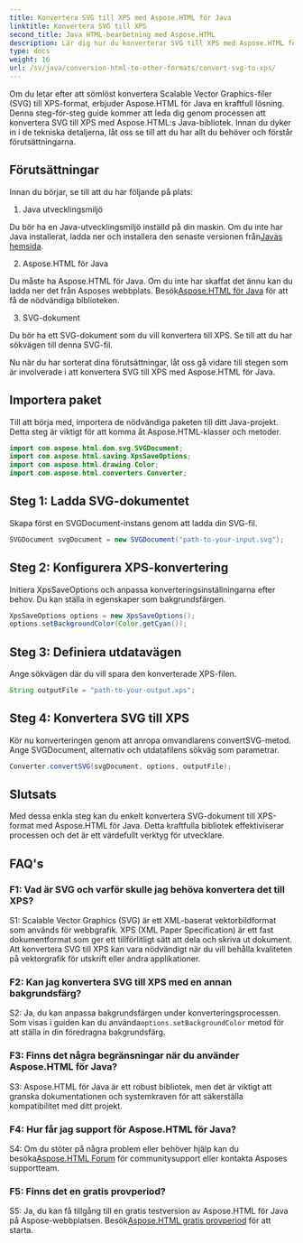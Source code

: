 ```yaml
---
title: Konvertera SVG till XPS med Aspose.HTML för Java
linktitle: Konvertera SVG till XPS
second_title: Java HTML-bearbetning med Aspose.HTML
description: Lär dig hur du konverterar SVG till XPS med Aspose.HTML för Java. Enkel, steg-för-steg-guide för sömlösa konverteringar.
type: docs
weight: 16
url: /sv/java/conversion-html-to-other-formats/convert-svg-to-xps/
---
```


Om du letar efter att sömlöst konvertera Scalable Vector Graphics-filer (SVG) till XPS-format, erbjuder Aspose.HTML för Java en kraftfull lösning. Denna steg-för-steg guide kommer att leda dig genom processen att konvertera SVG till XPS med Aspose.HTML:s Java-bibliotek. Innan du dyker in i de tekniska detaljerna, låt oss se till att du har allt du behöver och förstår förutsättningarna.

## Förutsättningar

Innan du börjar, se till att du har följande på plats:

1. Java utvecklingsmiljö

 Du bör ha en Java-utvecklingsmiljö inställd på din maskin. Om du inte har Java installerat, ladda ner och installera den senaste versionen från[Javas hemsida](https://www.oracle.com/java/technologies/javase-downloads.html).

2. Aspose.HTML för Java

Du måste ha Aspose.HTML för Java. Om du inte har skaffat det ännu kan du ladda ner det från Asposes webbplats. Besök[Aspose.HTML för Java](https://releases.aspose.com/html/java/) för att få de nödvändiga biblioteken.

3. SVG-dokument

Du bör ha ett SVG-dokument som du vill konvertera till XPS. Se till att du har sökvägen till denna SVG-fil.

Nu när du har sorterat dina förutsättningar, låt oss gå vidare till stegen som är involverade i att konvertera SVG till XPS med Aspose.HTML för Java.

## Importera paket

Till att börja med, importera de nödvändiga paketen till ditt Java-projekt. Detta steg är viktigt för att komma åt Aspose.HTML-klasser och metoder.

```java
import com.aspose.html.dom.svg.SVGDocument;
import com.aspose.html.saving.XpsSaveOptions;
import com.aspose.html.drawing.Color;
import com.aspose.html.converters.Converter;
```

## Steg 1: Ladda SVG-dokumentet

Skapa först en SVGDocument-instans genom att ladda din SVG-fil.

```java
SVGDocument svgDocument = new SVGDocument("path-to-your-input.svg");
```

## Steg 2: Konfigurera XPS-konvertering

Initiera XpsSaveOptions och anpassa konverteringsinställningarna efter behov. Du kan ställa in egenskaper som bakgrundsfärgen.

```java
XpsSaveOptions options = new XpsSaveOptions();
options.setBackgroundColor(Color.getCyan());
```

## Steg 3: Definiera utdatavägen

Ange sökvägen där du vill spara den konverterade XPS-filen.

```java
String outputFile = "path-to-your-output.xps";
```

## Steg 4: Konvertera SVG till XPS

Kör nu konverteringen genom att anropa omvandlarens convertSVG-metod. Ange SVGDocument, alternativ och utdatafilens sökväg som parametrar.

```java
Converter.convertSVG(svgDocument, options, outputFile);
```

## Slutsats

Med dessa enkla steg kan du enkelt konvertera SVG-dokument till XPS-format med Aspose.HTML för Java. Detta kraftfulla bibliotek effektiviserar processen och det är ett värdefullt verktyg för utvecklare.

## FAQ's

### F1: Vad är SVG och varför skulle jag behöva konvertera det till XPS?

S1: Scalable Vector Graphics (SVG) är ett XML-baserat vektorbildformat som används för webbgrafik. XPS (XML Paper Specification) är ett fast dokumentformat som ger ett tillförlitligt sätt att dela och skriva ut dokument. Att konvertera SVG till XPS kan vara nödvändigt när du vill behålla kvaliteten på vektorgrafik för utskrift eller andra applikationer.

### F2: Kan jag konvertera SVG till XPS med en annan bakgrundsfärg?

 S2: Ja, du kan anpassa bakgrundsfärgen under konverteringsprocessen. Som visas i guiden kan du använda`options.setBackgroundColor` metod för att ställa in din föredragna bakgrundsfärg.

### F3: Finns det några begränsningar när du använder Aspose.HTML för Java?

S3: Aspose.HTML för Java är ett robust bibliotek, men det är viktigt att granska dokumentationen och systemkraven för att säkerställa kompatibilitet med ditt projekt.

### F4: Hur får jag support för Aspose.HTML för Java?

 S4: Om du stöter på några problem eller behöver hjälp kan du besöka[Aspose.HTML Forum](https://forum.aspose.com/) för communitysupport eller kontakta Asposes supportteam.

### F5: Finns det en gratis provperiod?

 S5: Ja, du kan få tillgång till en gratis testversion av Aspose.HTML för Java på Aspose-webbplatsen. Besök[Aspose.HTML gratis provperiod](https://releases.aspose.com/) för att starta.